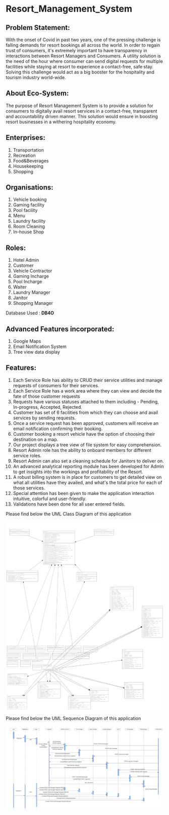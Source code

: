 # Resort_Management_System

## Problem Statement:

With the onset of Covid in past two years, one of the pressing challenge is falling demands for resort bookings all across the world. In order to regain trust of consumers, it's extremely important to have transparency in interactions between Resort Managers and Consumers. A utility solution is the need of the hour where consumer can send digital requests for multiple facilities while staying at resort to experience a contact-free, safe stay. Solving this challenge would act as a big booster for the hospitality and tourism industry world-wide.

## About Eco-System:

The purpose of Resort Management System is to provide a solution for consumers to digitally avail resort services in a contact-free, transparent and accountability driven manner. This solution would ensure in boosting resort businesses in a withering hospitality economy.

## Enterprises:

1. Transportation
2. Recreation
3. Food&Beverages
4. Housekeeping
4. Shopping

## Organisations:
1. Vehicle booking
2. Gaming facility
3. Pool facility
4. Menu
5. Laundry facility
6. Room Cleaning
7. In-house Shop

## Roles:
1. Hotel Admin
2. Customer
3. Vehicle Contractor
4. Gaming Incharge
5. Pool Incharge
6. Waiter
7. Laundry Manager
8. Janitor
9. Shopping Manager

Database Used : **DB4O**

## Advanced Features incorporated: 
1. Google Maps
2. Email Notification System
3. Tree view data display

## Features:
1. Each Service Role has ability to CRUD their service utilities and manage requests of consumers for their services.
2. Each Service Role has a work area where they can view and decide the fate of those customer requests
3. Requests have various statuses attached to them including - Pending, In-progress, Accepted, Rejected.
4. Customer has set of 6 facilities from which they can choose and avail services by sending requests.
5. Once a service request has been approved, customers will receive an email notification confirming their booking.
6. Customer booking a resort vehicle have the option of choosing their destination on a map.
7. Our project displays a tree view of file system for easy comprehension.
8. Resort Admin role has the ability to onboard members for different service roles.
9. Resort Admin can also set a cleaning schedule for Janitors to deliver on.
10. An advanced analytical reporting module has been developed for Admin to get insights into the workings and profitability of the Resort. 
11. A robust billing system is in place for customers to get detailed view on what all utilities have they availed, and what's the total price for each of those services.
12. Special attention has been given to make the application interaction intuitive, colorful and user-friendly.
13. Validations have been done for all user entered fields.

Please find below the UML Class Diagram of this application

![Class Diagram](https://github.com/GargavaSiddharthNEU/Resort_Management_System/blob/main/Design%20Images%20AED%20Project/Resort%20Management%20Class%20Diagram.png)

Please find below the UML Sequence Diagram of this application

![Sequence Diagram](https://github.com/GargavaSiddharthNEU/Resort_Management_System/blob/main/Design%20Images%20AED%20Project/Resort%20Management%20Sequence%20Diagram.png)